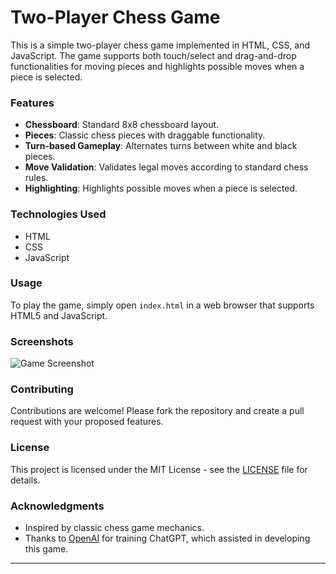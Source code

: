 
# Two-Player Chess Game

This is a simple two-player chess game implemented in HTML, CSS, and JavaScript. The game supports both touch/select and drag-and-drop functionalities for moving pieces and highlights possible moves when a piece is selected.

### Features

- **Chessboard**: Standard 8x8 chessboard layout.
- **Pieces**: Classic chess pieces with draggable functionality.
- **Turn-based Gameplay**: Alternates turns between white and black pieces.
- **Move Validation**: Validates legal moves according to standard chess rules.
- **Highlighting**: Highlights possible moves when a piece is selected.

### Technologies Used

- HTML
- CSS
- JavaScript

### Usage

To play the game, simply open `index.html` in a web browser that supports HTML5 and JavaScript.

### Screenshots

![Game Screenshot](chess.png)

### Contributing

Contributions are welcome! Please fork the repository and create a pull request with your proposed features.

### License

This project is licensed under the MIT License - see the [LICENSE](LICENSE) file for details.

### Acknowledgments

- Inspired by classic chess game mechanics.
- Thanks to [OpenAI](https://openai.com) for training ChatGPT, which assisted in developing this game.

---
